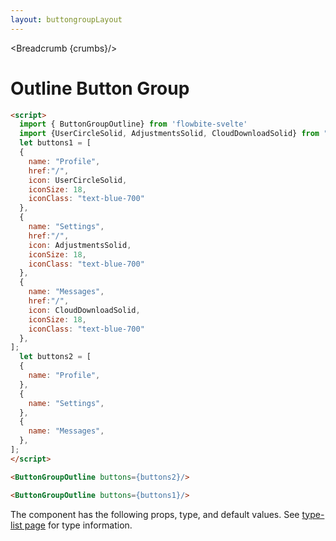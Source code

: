 ```yaml
---
layout: buttongroupLayout
---
```


<script>
  import Htwo from '../utils/Htwo.svelte'
  import ExampleDiv from '../utils/ExampleDiv.svelte'
  import { ButtonGroupOutline, Table, TableDefaultRow, Breadcrumb } from '$lib/index'
  import {UserCircleSolid, AdjustmentsSolid, CloudDownloadSolid} from "svelte-heros"
  
  import componentProps from '../props/ButtonGroupOutline.json'
  // Props table
  let items = componentProps.props
	let propHeader = ['Name', 'Type', 'Default']
	
	let divClass='w-full relative overflow-x-auto shadow-md sm:rounded-lg py-4'
let theadClass ='text-xs text-gray-700 uppercase bg-gray-50 dark:bg-gray-700 dark:text-white'


  let buttons1 = [
  {
    name: "Profile",
    href:"/",
    icon: UserCircleSolid,
    iconSize: 18,
    iconClass: "text-blue-700"
  },
  {
    name: "Settings",
    href:"/",
    icon: AdjustmentsSolid,
    iconSize: 18,
    iconClass: "text-blue-700"
  },
  {
    name: "Messages",
    href:"/",
    icon: CloudDownloadSolid,
    iconSize: 18,
    iconClass: "text-blue-700"
  },
];
  let buttons2 = [
  {
    name: "Profile",
  },
  {
    name: "Settings",
  },
  {
    name: "Messages",
  },
];

  let crumbs = [
    {
      label:'Home',
      href:'/'
    },
    {
      label:'Button groups',
      href:'/button-groups/'
    },
    {
      label:'Button group outline',
      href:'/button-groups/outline'
    },
  ]
</script>

<Breadcrumb {crumbs}/>

<h1 class="text-3xl w-full dark:text-white py-8">Outline Button Group</h1>

<Htwo label="Set up" />


```html
<script>
  import { ButtonGroupOutline} from 'flowbite-svelte'
  import {UserCircleSolid, AdjustmentsSolid, CloudDownloadSolid} from "svelte-heros"
  let buttons1 = [
  {
    name: "Profile",
    href:"/",
    icon: UserCircleSolid,
    iconSize: 18,
    iconClass: "text-blue-700"
  },
  {
    name: "Settings",
    href:"/",
    icon: AdjustmentsSolid,
    iconSize: 18,
    iconClass: "text-blue-700"
  },
  {
    name: "Messages",
    href:"/",
    icon: CloudDownloadSolid,
    iconSize: 18,
    iconClass: "text-blue-700"
  },
];
  let buttons2 = [
  {
    name: "Profile",
  },
  {
    name: "Settings",
  },
  {
    name: "Messages",
  },
];
</script>
```

<Htwo label="OUtline default" />


<ExampleDiv>
  <ButtonGroupOutline buttons={buttons2}/>
</ExampleDiv>

```html
<ButtonGroupOutline buttons={buttons2}/>
```

<Htwo label="Outline with icon" />

<ExampleDiv>
<ButtonGroupOutline buttons={buttons1}/>
</ExampleDiv>

```html
<ButtonGroupOutline buttons={buttons1}/>
```

<Htwo label="Props" />

<p>The component has the following props, type, and default values. See <a href="/types">type-list page</a> for type information.</p>

<Table header={propHeader} {divClass} {theadClass}>
  <TableDefaultRow {items} rowState='hover' />
</Table>
